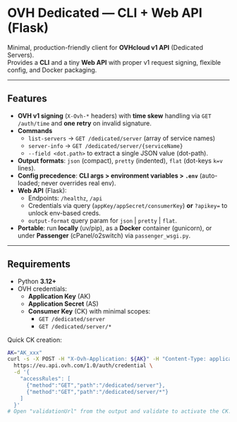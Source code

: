 # OVH Dedicated — CLI + Web API (Flask)

Minimal, production-friendly client for **OVHcloud v1 API** (Dedicated Servers).  
Provides a **CLI** and a tiny **Web API** with proper v1 request signing, flexible config, and Docker packaging.

---

## Features

- **OVH v1 signing** (`X-Ovh-*` headers) with **time skew** handling via `GET /auth/time` and **one retry** on invalid signature.
- **Commands**
  - `list-servers` → `GET /dedicated/server` (array of service names)
  - `server-info` → `GET /dedicated/server/{serviceName}`
  - `--field <dot.path>` to extract a single JSON value (dot-path).
- **Output formats**: `json` (compact), `pretty` (indented), `flat` (dot-keys `k=v` lines).
- **Config precedence**: **CLI args > environment variables > `.env`** (auto-loaded; never overrides real env).
- **Web API** (Flask):
  - Endpoints: `/healthz`, `/api`
  - Credentials via query (`appKey/appSecret/consumerKey`) **or** `?apikey=` to unlock env-based creds.
  - `output-format` query param for `json` | `pretty` | `flat`.
- **Portable**: run **locally** (uv/pip), as a **Docker** container (gunicorn), or under **Passenger** (cPanel/o2switch) via `passenger_wsgi.py`.

---

## Requirements

- Python **3.12+**
- OVH credentials:
  - **Application Key** (AK)
  - **Application Secret** (AS)
  - **Consumer Key** (CK) with minimal scopes:
    - `GET /dedicated/server`
    - `GET /dedicated/server/*`

Quick CK creation:
```bash
AK="AK_xxx"
curl -s -X POST -H "X-Ovh-Application: ${AK}" -H "Content-Type: application/json" \
  https://eu.api.ovh.com/1.0/auth/credential \
  -d '{
    "accessRules": [
      {"method":"GET","path":"/dedicated/server"},
      {"method":"GET","path":"/dedicated/server/*"}
    ]
  }'
# Open "validationUrl" from the output and validate to activate the CK.
